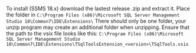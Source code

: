 To install (SSMS 18.x) download the lastest release .zip and extract it. Place the folder in 
    ````C:\Program Files (x86)\Microsoft SQL Server Management Studio 18\Common7\IDE\Extensions\````
There should only be one folder, your unzip program may create an additional folder when unzipping. Ensure that the path to the vsix file looks like this:
    ````C:\Program Files (x86)\Microsoft SQL Server Management Studio 18\Common7\IDE\Extensions\TSqlToolsExtension_<version>\TSqlTools.vsix````
